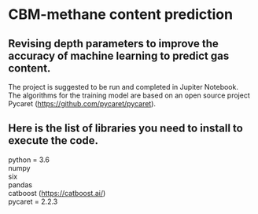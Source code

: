 # CBM-methane content prediction
## Revising depth parameters to improve the accuracy of machine learning to predict gas content.

The project is suggested to be run and completed in Jupiter Notebook.
<br/> The algorithms for the training model are based on an open source project Pycaret (https://github.com/pycaret/pycaret).

## Here is the list of libraries you need to install to execute the code.
python = 3.6
<br/> numpy
<br/> six 
<br/> pandas
<br/> catboost (https://catboost.ai/)
<br/> pycaret = 2.2.3

